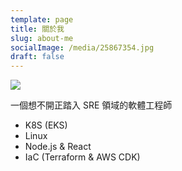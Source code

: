 ```yaml
---
template: page
title: 關於我
slug: about-me
socialImage: /media/25867354.jpg
draft: false
---
```

![](/media/25867354.jpg)

一個想不開正踏入 ﻿SRE 領域的軟體工程師 

- K8S (EKS)
- Linux
- Node.js & React
- IaC (Terraform & AWS CDK)